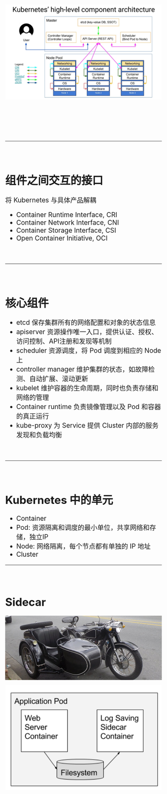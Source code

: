 <!-- ex_nonav -->
<br>
<br>
<br>
<br>


![k8s-arch](img/k8s-arch.jpg)

<!-- 
+ account, inventory, shipping
+ api gateway
+ service discovery
 -->

<br>
<br>
<br>
<br>
<br>
<br>

---

<br>
<br>

<h1 style="font-size:250%;">组件之间交互的接口</h1>
<p style="font-size:150%;">将 Kubernetes 与具体产品解耦</p>
<ul style="font-size:150%;">
<li>Container Runtime Interface, CRI</li>
<li>Container Network Interface, CNI</li>
<li>Container Storage Interface, CSI</li>
<li>Open Container Initiative, OCI</li>
</ul>

<br>
<br>

---

<br>
<br>

<h1 style="font-size:250%;">核心组件</h1>
<ul style="font-size:150%;">
<li>etcd 保存集群所有的网络配置和对象的状态信息</li>
<li>apiserver 资源操作唯一入口，提供认证、授权、访问控制、API注册和发现等机制</li>
<li>scheduler 资源调度，将 Pod 调度到相应的 Node 上</li>
<li>controller manager 维护集群的状态，如故障检测、自动扩展、滚动更新</li>
<li>kubelet 维护容器的生命周期，同时也负责存储和网络的管理</li>
<li>Container runtime 负责镜像管理以及 Pod 和容器的真正运行</li>
<li>kube-proxy 为 Service 提供 Cluster 内部的服务发现和负载均衡</li>
</ul>

<br>
<br>

---

<br>
<br>

<h1 style="font-size:250%;">Kubernetes 中的单元</h1>
<ul style="font-size:150%;">
<li>Container</li>
<li>Pod: 资源隔离和调度的最小单位，共享网络和存储，独立IP</li>
<li>Node: 网络隔离，每个节点都有单独的 IP 地址</li>
<li>Cluster</li>
</ul>

---

<br>
<br>

<h1 style="font-size:250%;">Sidecar</h1>

![sidecar](/img/sidecar.jpg)

![ContainerSidecarPattern](/img/ContainerSidecarPattern.png)